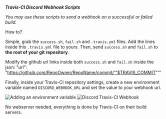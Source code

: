 ***Travis-CI Discord Webhook Scripts***

*You may use these scripts to send a webhook on a successful or failed build.*

How to?

Simple, grab the `success.sh`, `fail.sh` and `.travis.yml` files. Add the lines inside this `.travis.yml` file to yours.
Then, send `success.sh` and `fail.sh` to **the root of your git repository**.

Modify the github url links inside both `success.sh` and `fail.sh` inside the json: "url": "https://github.com/RepoOwner/RepoName/commit/'"$TRAVIS_COMMIT"'"

Finally, inside your Travis-CI repository settings, create a new environment variable named `DISCORD_WEBHOOK_URL` and set the value to your webhook url.

![Adding an environment variable](https://i.imgur.com/ROPxG7X.png)
![Discord Travis-CI Webhook](https://i.imgur.com/3N0Mwgn.png)

No webserver needed, everything is done by Travis-CI on their build servers.
